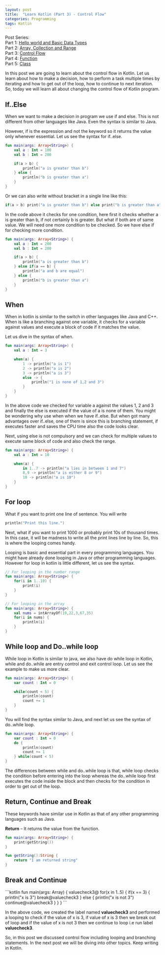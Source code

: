 ```yaml
---
layout: post
title:  "Learn Kotlin (Part 3) - Control Flow"
categories: Programming
tags: Kotlin
---
```

Post Series: <br />
Part 1: [Hello world and Basic Data Types](https://sudeepacharya.com.np/blog/2018/12/03/learn-kotlin-part-1-hello-world-and-basic-data-types/)<br />
Part 2: [Array, Collection and Range](https://sudeepacharya.com.np/blog/2018/12/10/learn-kotlin-part-2-array-collection-and-range/)<br />
Part 3: [Control Flow](https://sudeepacharya.com.np/blog/2018/12/17/learn-kotlin-part-3-control-flow/)<br />
Part 4: [Function](https://sudeepacharya.com.np/blog/2018/12/25/learn-kotlin-part-4-function/)<br />
Part 5: [Class](https://sudeepacharya.com.np/blog/2019/01/09/learn-kotlin-part-5-class/)<br />

In this post we are going to learn about the control flow in Kotlin. Let us learn about how to make a decision, how to perform a task multiple times by iterating and how to get out of the loop, how to continue to next iteration. So, today we will learn all about changing the control flow of Kotlin program.

<h2>If..Else</h2>
When we want to make a decision in program we use if and else. This is not different from other languages like Java. Even the syntax is similar to Java.

However, if is the expression and not the keyword so it returns the value only whenever essential. Let us see the syntax for if..else.

```kotlin
fun main(args: Array<String>) {
    val a : Int = 100
    val b : Int = 200

    if(a > b) {
        println("a is greater than b")
    } else {
        println("b is greater than a")
    }
}
```

Or we can also write without bracket in a single line like this:

```kotlin
if(a > b) print("a is greater than b") else print("b is greater than a")
```

In the code above it checks for one condition, here first it checks whether a is greater than b, if not certainly b is greater. But what if both are of same value. We will need one more condition to be checked. So we have else if for checking more condition.

```kotlin
fun main(args: Array<String>) {
    val a : Int = 200
    val b : Int = 200

    if(a > b) {
        println("a is greater than b")
    } else if(a == b) {
        println("a and b are equal")
    } else {
        println("b is greater than a")
    }
}
```

<h2>When</h2>
When in kotlin is similar to the switch in other languages like Java and C++. When is like a branching against one variable, it checks for a variable against values and execute a block of code if it matches the value.

Let us dive in the syntax of when.

```kotlin
fun main(args: Array<String>) {
    val a : Int = 3

    when(a) {
        1 -> println("a is 1")
        2 -> println("a is 2")
        3 -> println("a is 3")
        else -> {
            println("1 is none of 1,2 and 3")
        }
    }
}
```
In the above code we checked for variable a against the values 1, 2 and 3 and finally the else is executed if the value of a is none of them. You might be wondering why use when  when we have if..else. But when got many advantages over if..else, one of them is since this is branching statement, if executes faster and saves the CPU time also the code looks clear.

Next, using else is not compulsory and we can check for multiple values to execute same block of code and also check the range.

```kotlin
fun main(args: Array<String>) {
    val a : Int = 10

    when(a) {
        in 1..7 -> println("a lies in between 1 and 7")
        8,9 -> println("a is either 8 or 9")
        10 -> println("a is 10")
    }
}
```
<h2>For loop</h2>
What if you want to print one line of sentence. You will write

```kotlin
println("Print this line.")
```

Next, what if you want to print 1000 or probably print 10s of thousand times. In this case, it will be madness to write all the print lines line by line. So, this is where the looping comes handy.

Looping is basic and essential part in every programming languages. You might have already done looping in Java or other programming languages. However for loop in kotlin is little different, let us see the syntax.

```kotlin
// For looping in the number range
fun main(args: Array<String>) {
    for(i in 1..10) {
        print(i)
    }
}
```

```kotlin
// For looping in the array
fun main(args: Array<String>) {
    val nums = intArrayOf(19,22,3,67,35)
    for(i in nums) {
        println(i)
    }
}
```
<h2>While loop and Do..while loop</h2>
While loop in Kotlin is similar to java, we also have do while loop in Kotlin, while and do..while are entry control and exit control loop. Let us see the example to make us more clear.

```kotlin
fun main(args: Array<String>) {
    var count : Int = 0

    while(count < 5) {
        println(count)
        count += 1
    }
}
```

You will find the syntax similar to Java, and next let us see the syntax of do..while loop.

```kotlin
fun main(args: Array<String>) {
    var count : Int = 0
    do {
        println(count)
        count += 1
    } while(count < 5)
}
```

The differences between while and do..while loop is that, while loop checks the condition before entering into the loop whereas the do..while loop first executes the code inside the block and then checks for the condition in order to get out of the loop.

<h2>Return, Continue and Break</h2>
These keywords have similar use in Kotlin as that of any other programming languages such as Java.

<b>Return</b> – It returns the value from the function.

```kotlin
fun main(args: Array<String>) {
    print(getString())
}

fun getString():String {
    return "I am returned string"
}
```

<h2>Break and Continue</h2>
```kotlin
fun main(args: Array<String>) {
   valuecheck3@ for(x in 1..5) {
      if(x == 3) {
         println("x is 3")
         break@valuecheck3
      } else {
         println("x is not 3")
         continue@valuecheck3
      }
   }
}
```

In the above code, we created the label named <b>valuecheck3</b> and performed a looping to check if the value of x is 3, if value of x is 3 then we break out of loop and if the value of x is not 3 then we continue to loop i.e run label <b>valuecheck3</b>.

So, in this post we discussed control flow including looping and branching statements. In the next post we will be diving into other topics. Keep writing in Kotlin.
